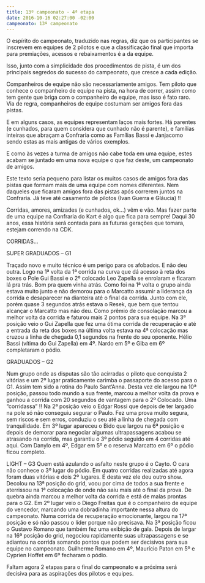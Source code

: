 ```yaml
---
title: 13º campeonato - 4ª etapa
date: 2016-10-16 02:27:00 -02:00
campeonato: 13º campeonato
---
```


O espírito do campeonato, traduzido nas regras, diz que os participantes se inscrevem em equipes de 2 pilotos e que a classificação final que importa para premiações, acessos e rebaixamentos é a da equipe.

Isso, junto com a simplicidade dos procedimentos de pista, é um dos principais segredos do sucesso do campeonato, que cresce a cada edição.

Companheiros de equipe não são necessariamente amigos. Tem piloto que conhece o companheiro de equipe na pista, na hora de correr, assim como tem gente que briga com o companheiro de equipe, mas isso é fato raro. Via de regra, companheiros de equipe costumam ser amigos fora das pistas.

E em alguns casos, as equipes representam laços mais fortes. Há parentes (e cunhados, para quem considera que cunhado não é parente), e famílias inteiras que abraçam a Confraria como as Famílias Bassi e Janjacomo sendo estas as mais antigas de vários exemplos.

E como às vezes a turma de amigos não cabe toda em uma equipe, estes acabam se juntado em uma nova equipe o que faz deste, um campeonato de amigos.

Este texto seria pequeno para listar os muitos casos de amigos fora das pistas que formam mais de uma equipe com nomes diferentes. Nem daqueles que ficaram amigos fora das pistas após correrem juntos na Confraria. Já teve até casamento de pilotos (Ivan Guerra e Gláucia) !!

Corridas, amores, amizades (e cunhados, ok…) vêm e vão. Mas fazer parte de uma equipe na Confraria do Kart é algo que fica para sempre! Daqui 30 anos, essa história será contada para as futuras gerações que tomara, estejam correndo na CDK.

CORRIDAS…

SUPER GRADUADOS – G1

Traçado novo e muito técnico é um perigo para os afobados. E não deu outra. Logo na 1ª volta da 1ª corrida na curva que dá acesso à reta dos boxes o Pole Gui Bassi e o 2º colocado Leo Zapella se enrolaram e ficaram lá pra trás. Bom pra quem vinha atrás. Como foi na 1ª volta o grupo ainda estava muito junto e não demorou para o Marcatto assumir a liderança da corrida e desaparecer na dianteira até o final da corrida. Junto com ele, porém quase 3 segundos atrás estava o Resek, que bem que tentou alcançar o Marcatto mas não deu. Como prêmio de consolação marcou a melhor volta da corrida e faturou mais 2 pontos para sua equipe. Na 3ª posição veio o Gui Zapella que fez uma ótima corrida de recuperação e até a entrada da reta dos boxes na última volta estava na 4ª colocação mas cruzou a linha de chegada 0,1 segundos na frente do seu oponente. Hélio Bassi (vítima do Gui Zapella) em 4º. Nardo em 5º e Giba em 6º completaram o pódio.



GRADUADOS – G2

Num grupo onde as disputas são tão acirradas o piloto que conquista 2 vitórias e um 2º lugar praticamente carimba o passaporte do acesso para o G1. Assim tem sido a rotina do Paulo Sant’Anna. Desta vez ele largou na 10ª posição, passou todo mundo a sua frente, marcou a melhor volta da prova e ganhou a corrida com 20 segundos de vantagem para o 2º Colocado. Uma “corridassa” !! Na 2ª posição veio o Edgar Rossi que depois de ter largado na pole só não conseguiu segurar o Paulo. Fez uma prova muito segura, sem riscos e sem erros, conduziu o seu até a linha de chegada com tranquilidade. Em 3º lugar apareceu o Bido que largou na 6ª posição e depois de demorar para negociar algumas ultrapassagens acabou se atrasando na corrida, mas garantiu o 3º pódio seguido em 4 corridas até aqui. Com Danylo em 4º, Edgar em 5º e o reserva Marcatto em 6º o pódio ficou completo.



LIGHT – G3
Quem está azulando o asfalto neste grupo é o Cayto. O cara não conhece o 3º lugar do pódio. Em quatro corridas realizadas até agora foram duas vitórias e dois 2º lugares. E desta vez ele deu outro show. Decolou na 13ª posição do grid, voou por cima de todos a sua frente e aterrissou na 1ª colocação de onde não saiu mais até o final da prova. De quebra ainda marcou a melhor volta da corrida e está de malas prontas para o G2. Em 2º lugar veio o Diego Freitas que é o companheiro de equipe do vencedor, marcando uma dobradinha importante nessa altura do campeonato. Numa corrida de recuperação emocionante, largou na 17ª posição e só não passou o líder porque não precisava. Na 3ª posição ficou o Gustavo Romano que também fez uma exibição de gala. Depois de largar na 16ª posição do grid, negociou rapidamente suas ultrapassagens e se adiantou na corrida somando pontos que podem ser decisivos para sua equipe no campeonato. Guilherme Romano em 4º, Maurício Paton em 5º e Cyprien Hoffet em 6º fecharam o pódio.



Faltam agora 2 etapas para o final do campeonato e a próxima será decisiva para as aspirações dos pilotos e equipes.